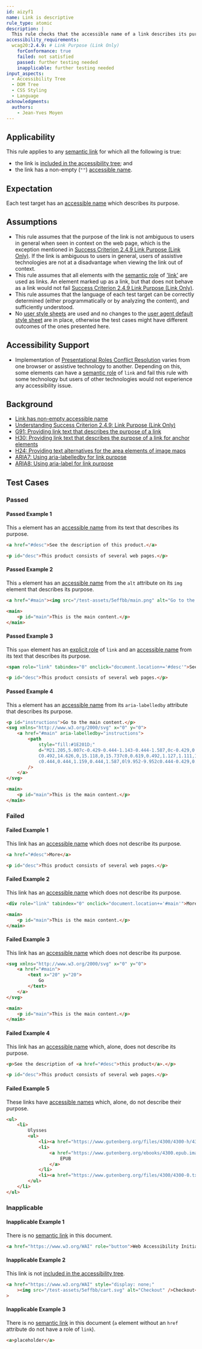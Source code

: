 ```yaml
---
id: aizyf1
name: Link is descriptive
rule_type: atomic
description: |
  This rule checks that the accessible name of a link describes its purpose.
accessibility_requirements:
  wcag20:2.4.9: # Link Purpose (Link Only)
    forConformance: true
    failed: not satisfied
    passed: further testing needed
    inapplicable: further testing needed
input_aspects:
  - Accessibility Tree
  - DOM Tree
  - CSS Styling
  - Language
acknowledgments:
  authors:
    - Jean-Yves Moyen
---
```


## Applicability

This rule applies to any [semantic link][] for which all the following is true:

- the link is [included in the accessibility tree][]; and
- the link has a non-empty (`""`) [accessible name][].

## Expectation

Each test target has an [accessible name][] which describes its purpose.

## Assumptions

- This rule assumes that the purpose of the link is not ambiguous to users in general when seen in context on the web page, which is the exception mentioned in [Success Criterion 2.4.9 Link Purpose (Link Only)][sc249]. If the link is ambiguous to users in general, users of assistive technologies are not at a disadvantage when viewing the link out of context.
- This rule assumes that all elements with the [semantic role][] of ['link'][link] are used as links. An element marked up as a link, but that does not behave as a link would not fail [Success Criterion 2.4.9 Link Purpose (Link Only)][sc249].
- This rule assumes that the language of each test target can be correctly determined (either programmatically or by analyzing the content), and sufficiently understood.
- No [user style sheets](https://drafts.csswg.org/css-cascade/#cascade-origin-user) are used and no changes to the [user agent default style sheet](https://drafts.csswg.org/css-cascade/#cascade-origin-ua) are in place, otherwise the test cases might have different outcomes of the ones presented here. 

## Accessibility Support

- Implementation of [Presentational Roles Conflict Resolution][] varies from one browser or assistive technology to another. Depending on this, some elements can have a [semantic role][] of `link` and fail this rule with some technology but users of other technologies would not experience any accessibility issue.

## Background

- [Link has non-empty accessible name](https://act-rules.github.io/rules/c487ae)
- [Understanding Success Criterion 2.4.9: Link Purpose (Link Only)][usc249]
- [G91: Providing link text that describes the purpose of a link](https://www.w3.org/WAI/WCAG21/Techniques/general/G91)
- [H30: Providing link text that describes the purpose of a link for anchor elements](https://www.w3.org/WAI/WCAG21/Techniques/html/H30)
- [H24: Providing text alternatives for the area elements of image maps](https://www.w3.org/WAI/WCAG21/Techniques/html/H24)
- [ARIA7: Using aria-labelledby for link purpose](https://www.w3.org/WAI/WCAG21/Techniques/aria/ARIA7)
- [ARIA8: Using aria-label for link purpose](https://www.w3.org/WAI/WCAG21/Techniques/aria/ARIA8)

## Test Cases

### Passed

#### Passed Example 1

This `a` element has an [accessible name][] from its text that describes its purpose.

```html
<a href="#desc">See the description of this product.</a>

<p id="desc">This product consists of several web pages.</p>
```

#### Passed Example 2

This `a` element has an [accessible name][] from the `alt` attribute on its `img` element that describes its purpose.

```html
<a href="#main"><img src="/test-assets/5effbb/main.png" alt="Go to the main content"/></a>

<main>
	<p id="main">This is the main content.</p>
</main>
```

#### Passed Example 3

This `span` element has an [explicit role][] of `link` and an [accessible name][] from its text that describes its purpose.

```html
<span role="link" tabindex="0" onclick="document.location+='#desc'">See description of the product.</span>

<p id="desc">This product consists of several web pages.</p>
```

#### Passed Example 4

This `a` element has an [accessible name][] from its `aria-labelledby` attribute that describes its purpose.

```html
<p id="instructions">Go to the main content.</p>
<svg xmlns="http://www.w3.org/2000/svg" x="0" y="0">
	<a href="#main" aria-labelledby="instructions">
		<path
			style="fill:#1E201D;"
			d="M21.205,5.007c-0.429-0.444-1.143-0.444-1.587,0c-0.429,0.429-0.429,1.143,0,1.571l8.047,8.047H1.111
			C0.492,14.626,0,15.118,0,15.737c0,0.619,0.492,1.127,1.111,1.127h26.554l-8.047,8.032c-0.429,0.444-0.429,1.159,0,1.587
			c0.444,0.444,1.159,0.444,1.587,0l9.952-9.952c0.444-0.429,0.444-1.143,0-1.571L21.205,5.007z"
		/>
	</a>
</svg>

<main>
	<p id="main">This is the main content.</p>
</main>
```

### Failed

#### Failed Example 1

This link has an [accessible name][] which does not describe its purpose.

```html
<a href="#desc">More</a>

<p id="desc">This product consists of several web pages.</p>
```

#### Failed Example 2

This link has an [accessible name][] which does not describe its purpose.

```html
<div role="link" tabindex="0" onclick="document.location+='#main'">More</div>

<main>
	<p id="main">This is the main content.</p>
</main>
```

#### Failed Example 3

This link has an [accessible name][] which does not describe its purpose.

```html
<svg xmlns="http://www.w3.org/2000/svg" x="0" y="0">
	<a href="#main">
		<text x="20" y="20">
			Go
		</text>
	</a>
</svg>

<main>
	<p id="main">This is the main content.</p>
</main>
```

#### Failed Example 4

This link has an [accessible name][] which, alone, does not describe its purpose.

```html
<p>See the description of <a href="#desc">this product</a>.</p>

<p id="desc">This product consists of several web pages.</p>
```

#### Failed Example 5

These links have [accessible names][accessible name] which, alone, do not describe their purpose.

```html
<ul>
	<li>
		Ulysses
		<ul>
			<li><a href="https://www.gutenberg.org/files/4300/4300-h/4300-h.htm"> HTML </a></li>
			<li>
				<a href="https://www.gutenberg.org/ebooks/4300.epub.images?session_id=04cd710372888de8d8d322215cdfe8ce5b0f8d73">
					EPUB
				</a>
			</li>
			<li><a href="https://www.gutenberg.org/files/4300/4300-0.txt"> Plain text </a></li>
		</ul>
	</li>
</ul>
```

### Inapplicable

#### Inapplicable Example 1

There is no [semantic link][] in this document.

```html
<a href="https://www.w3.org/WAI" role="button">Web Accessibility Initiative (WAI)</a>
```

#### Inapplicable Example 2

This link is not [included in the accessibility tree][].

```html
<a href="https://www.w3.org/WAI" style="display: none;"
	><img src="/test-assets/5effbb/cart.svg" alt="Checkout" />Checkout</a
>
```

#### Inapplicable Example 3

There is no [semantic link][] in this document (`a` element without an `href` attribute do not have a role of `link`).

```html
<a>placeholder</a>
```

[accessible name]: #accessible-name 'Definition of Accessible Name'
[explicit role]: #explicit-role 'Definition of Explicit Role'
[included in the accessibility tree]: #included-in-the-accessibility-tree 'Definition of Included in the Accessibility Tree'
[link]: https://www.w3.org/TR/wai-aria/#link
[presentational roles conflict resolution]: https://www.w3.org/TR/wai-aria-1.1/#conflict_resolution_presentation_none 'Presentational Roles Conflict Resolution'
[semantic link]: #semantic-link 'Definition of Semantic Link'
[semantic role]: #semantic-role 'Definition of Semantic Role'
[sc249]: https://www.w3.org/TR/WCAG21/#link-purpose-link-only 'Success Criterion 2.4.9: Link Purpose (Link Only)'
[usc249]: https://www.w3.org/WAI/WCAG21/Understanding/link-purpose-link-only.html 'Understanding Success Criterion 2.4.9: Link Purpose (Link Only)'
